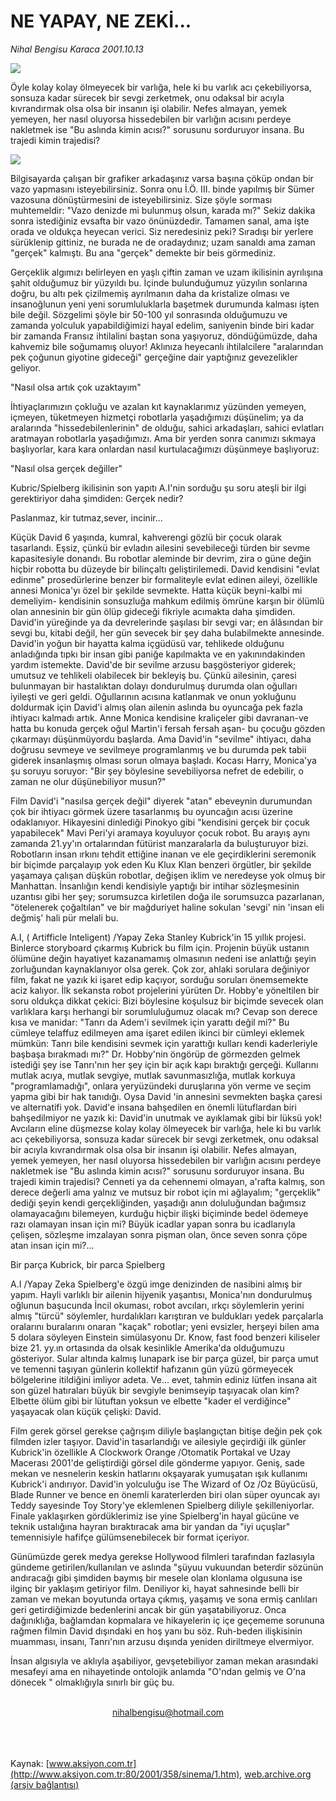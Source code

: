 # NE YAPAY, NE ZEKİ...

*Nihal Bengisu Karaca 2001.10.13*

<div>
 <img border="0" src="/web/20020113102938im_/http://www.aksiyon.com.tr/yazar/sinek.jpg"/>
 <p class="spot">
  Öyle kolay kolay ölmeyecek bir varlığa, hele ki bu varlık acı çekebiliyorsa, sonsuza kadar sürecek bir sevgi zerketmek, onu odaksal bir acıyla kıvrandırmak olsa olsa bir insanın işi olabilir. Nefes almayan, yemek yemeyen, her nasıl oluyorsa hissedebilen bir varlığın acısını perdeye nakletmek ise "Bu aslında kimin acısı?" sorusunu sorduruyor insana. Bu trajedi kimin trajedisi?
 </p>
 <p class="metin">
 </p>
 <img border="0" src="/web/20020113102938im_/http://www.aksiyon.com.tr/2001/358/resimler/ne.jpg"/>
 <p class="metin">
  Bilgisayarda çalışan bir grafiker arkadaşınız varsa başına çöküp ondan bir vazo yapmasını isteyebilirsiniz. Sonra onu İ.Ö. III. binde yapılmış bir Sümer vazosuna dönüştürmesini de isteyebilirsiniz. Size şöyle sorması muhtemeldir: "Vazo denizde mi bulunmuş olsun, karada mı?" Sekiz dakika sonra istediğiniz evsafta bir vazo önünüzdedir. Tamamen sanal, ama işte orada ve oldukça heyecan verici. Siz neredesiniz peki? Sıradışı bir yerlere sürüklenip gittiniz, ne burada ne de oradaydınız; uzam sanaldı ama zaman "gerçek" kalmıştı. Bu ana "gerçek" demekte bir beis görmediniz.
 </p>
 <p class="metin">
  Gerçeklik algımızı belirleyen en yaşlı çiftin zaman ve uzam ikilisinin ayrılışına şahit olduğumuz bir yüzyıldı bu. İçinde bulunduğumuz yüzyılın sonlarına doğru, bu altı pek çizilmemiş ayrılmanın daha da kristalize olması ve insanoğlunun yeni yeni sorumluluklarla başetmek durumunda kalması işten bile değil. Sözgelimi şöyle bir 50-100 yıl sonrasında olduğumuzu ve zamanda yolculuk yapabildiğimizi hayal edelim, saniyenin binde biri kadar bir zamanda Fransız ihtilalini baştan sona yaşıyoruz, döndüğümüzde, daha kahvemiz bile soğumamış oluyor! Aklınıza heyecanlı ihtilalcilere "aralarından pek çoğunun giyotine gideceği" gerçeğine dair yaptığınız gevezelikler geliyor.
 </p>
 <p class="metin">
  "Nasıl olsa artık çok uzaktayım"
 </p>
 <p class="metin">
  İhtiyaçlarımızın çokluğu ve azalan kıt kaynaklarımız yüzünden yemeyen, içmeyen, tüketmeyen hizmetçi robotlarla yaşadığımızı düşünelim; ya da aralarında "hissedebilenlerinin" de olduğu, sahici arkadaşları, sahici evlatları aratmayan robotlarla yaşadığımızı. Ama bir yerden sonra canımızı sıkmaya başlıyorlar, kara kara onlardan nasıl kurtulacağımızı düşünmeye başlıyoruz:
 </p>
 <p class="metin">
  "Nasıl olsa gerçek değiller"
 </p>
 <p class="metin">
  Kubric/Spielberg ikilisinin son yapıtı A.I'nin sorduğu şu soru ateşli bir ilgi gerektiriyor daha şimdiden: Gerçek nedir?
 </p>
 <p class="metin">
  Paslanmaz, kir tutmaz,sever, incinir...
 </p>
 <p class="metin">
  Küçük David 6 yaşında, kumral, kahverengi gözlü bir çocuk olarak tasarlandı. Eşsiz, çünkü bir evladın ailesini sevebileceği türden bir sevme kapasitesiyle donandı. Bu robotlar aleminde bir devrim, zira o güne değin hiçbir robotta bu düzeyde bir bilinçaltı geliştirilemedi. David kendisini "evlat edinme" prosedürlerine benzer bir formaliteyle evlat edinen aileyi, özellikle annesi Monica'yı özel bir şekilde sevmekte. Hatta küçük beyni-kalbi mi demeliyim-  kendisinin sonsuzluğa mahkum edilmiş ömrüne karşın bir ölümlü olan annesinin bir gün ölüp gideceği fikriyle acımakta daha şimdiden. David'in yüreğinde ya da devrelerinde şaşılası bir sevgi var; en âlâsından bir sevgi bu, kitabi değil, her gün sevecek bir şey daha bulabilmekte annesinde. David'in yoğun bir hayatta kalma içgüdüsü var, tehlikede olduğunu anladığında tıpkı bir insan gibi paniğe kapılmakta ve en yakınındakinden yardım istemekte. David'de bir sevilme arzusu başgösteriyor giderek; umutsuz ve tehlikeli olabilecek bir bekleyiş bu. Çünkü ailesinin, çaresi bulunmayan bir hastalıktan dolayı dondurulmuş durumda olan oğulları iyileşti ve geri geldi. Oğullarının acısına katlanmak ve onun yokluğunu doldurmak için David'i almış olan ailenin aslında bu oyuncağa pek fazla ihtiyacı kalmadı artık. Anne Monica kendisine kraliçeler gibi davranan-ve hatta bu konuda gerçek oğul Martin'i fersah fersah aşan- bu çocuğu gözden çıkarmayı düşünmüyordu başlarda. Ama David'in "sevilme" ihtiyacı, daha doğrusu sevmeye ve sevilmeye programlanmış ve bu durumda pek tabii giderek insanlaşmış olması sorun olmaya başladı. Kocası Harry, Monica'ya şu soruyu soruyor: "Bir şey böylesine sevebiliyorsa nefret de edebilir, o zaman ne olur düşünebiliyor musun?"
 </p>
 <p class="metin">
  Film David'i "nasılsa gerçek değil" diyerek "atan" ebeveynin durumundan çok bir ihtiyacı görmek üzere tasarlanmış bu oyuncağın acısı üzerine odaklanıyor. Hikayesini dinlediği Pinokyo gibi "kendisini gerçek bir çocuk yapabilecek" Mavi Peri'yi aramaya koyuluyor çocuk robot. Bu arayış aynı zamanda 21.yy'ın ortalarından fütürist manzaralarla da buluşturuyor bizi. Robotların insan ırkını tehdit ettiğine inanan ve ele geçirdiklerini seremonik bir biçimde parçalayıp yok eden Ku Klux Klan benzeri örgütler, bir şekilde yaşamaya çalışan düşkün robotlar, değişen iklim ve neredeyse yok olmuş bir Manhattan. İnsanlığın kendi kendisiyle yaptığı bir intihar sözleşmesinin uzantısı gibi her şey; sorumsuzca kirletilen doğa ile sorumsuzca pazarlanan, "ötelenerek çoğaltılan" ve bir mağduriyet haline sokulan 'sevgi' nin 'insan eli değmiş' hali pür melali bu.
 </p>
 <p class="metin">
  A.I, ( Artifficle Inteligent)  /Yapay Zeka Stanley Kubrick'in 15 yıllık projesi. Binlerce storyboard çıkarmış Kubrick bu film için. Projenin büyük ustanın ölümüne değin hayatiyet kazanamamış olmasının  nedeni ise anlattığı şeyin zorluğundan kaynaklanıyor olsa gerek. Çok zor, ahlaki sorulara değiniyor film, fakat ne yazık ki işaret edip kaçıyor, sorduğu soruları önemsemekte aciz kalıyor.  İlk sekansta robot projelerini yürüten Dr. Hobby'e yöneltilen bir soru oldukça dikkat çekici: Bizi böylesine koşulsuz bir biçimde sevecek olan varlıklara karşı herhangi bir sorumluluğumuz olacak mı? Cevap son derece kısa ve manidar: "Tanrı da Adem'i sevilmek için yarattı değil mi?" Bu cümleye telaffuz edilmeyen ama işaret edilen ikinci bir cümleyi eklemek mümkün: Tanrı bile kendisini sevmek için yarattığı kulları kendi kaderleriyle başbaşa bırakmadı mı?" Dr. Hobby'nin öngörüp de görmezden gelmek istediği şey ise Tanrı'nın her şey için bir açık kapı bıraktığı gerçeği. Kullarını mutlak acıya, mutlak sevgiye, mutlak savunmasızlığa, mutlak korkuya "programlamadığı", onlara yeryüzündeki duruşlarına yön verme ve seçim yapma gibi bir hak tanıdığı. Oysa David 'in annesini sevmekten başka çaresi ve alternatifi yok. David'e insana bahşedilen en önemli lütuflardan biri bahşedilmiyor ne yazık ki: David'in unutmak ve ayıklamak gibi bir lüksü yok! Avcıların eline düşmezse kolay kolay ölmeyecek bir varlığa, hele ki bu varlık acı çekebiliyorsa, sonsuza kadar sürecek bir sevgi zerketmek, onu odaksal bir acıyla kıvrandırmak olsa olsa bir insanın işi olabilir. Nefes almayan, yemek yemeyen, her nasıl oluyorsa hissedebilen bir varlığın acısını perdeye nakletmek ise "Bu aslında kimin acısı?" sorusunu sorduruyor insana. Bu trajedi kimin trajedisi? Cenneti ya da cehennemi olmayan, a'rafta kalmış, son derece değerli ama yalnız ve mutsuz bir robot için mi ağlayalım; "gerçeklik" dediği şeyin kendi gerçekliğinden, yaşadığı anın doluluğundan bağımsız olamayacağını bilemeyen, kurduğu hiçbir ilişki biçiminde bedel ödemeye razı olamayan insan için mi? Büyük icadlar yapan sonra bu icadlarıyla çelişen, sözleşme imzalayan sonra pişman olan, önce seven sonra çöpe atan insan için mi?...
 </p>
 <p class="metin">
  Bir parça Kubrick, bir parca Spielberg
 </p>
 <p class="metin">
  A.I /Yapay Zeka Spielberg'e özgü imge denizinden de nasibini almış bir yapım. Hayli varlıklı bir ailenin hijyenik yaşantısı, Monica'nın dondurulmuş oğlunun başucunda İncil okuması, robot avcıları, ırkçı söylemlerin yerini almış "türcü" söylemler, hurdalıkları karıştıran ve buldukları yedek parçalarla oralarını buralarını onaran "kaçak" robotlar; yeni evsizler, herşeyi bilen ama 5 dolara söyleyen Einstein simülasyonu Dr. Know, fast food benzeri kiliseler bize 21. yy.ın ortasında da olsak kesinlikle Amerika'da olduğumuzu gösteriyor. Sular altında kalmış lunapark ise bir parça güzel, bir parça umut ve temenni taşıyan günlerin kollektif hafızanın gün yüzü görmeyecek bölgelerine itildiğini imliyor adeta. Ve... evet, tahmin ediniz lütfen insana ait son güzel hatıraları büyük bir sevgiyle benimseyip taşıyacak olan kim? Elbette ölüm gibi bir lütuftan yoksun ve elbette "kader el verdiğince" yaşayacak olan küçük çelişki: David.
 </p>
 <p class="metin">
  Film gerek görsel gerekse çağrışım diliyle başlangıçtan bitişe değin pek çok filmden izler taşıyor. David'in tasarlandığı ve ailesiyle geçirdiği ilk günler Kubrick'in özellikle A Clockwork Orange /Otomatik Portakal ve Uzay Macerası 2001'de geliştirdiği görsel dile gönderme yapıyor. Geniş, sade mekan ve nesnelerin keskin hatlarını okşayarak yumuşatan ışık kullanımı Kubrick'i andırıyor. David'in yolculuğu ise The Wizard of Oz /Oz Büyücüsü, Blade Runner ve bence en önemli karaterlerden biri olan süper oyuncak ayı Teddy sayesinde Toy Story'ye eklemlenen Spielberg diliyle şekilleniyorlar. Finale yaklaşırken gördüklerimiz  ise yine Spielberg'in hayal gücüne ve teknik ustalığına hayran bıraktıracak ama bir yandan da "iyi uçuşlar" temennisiyle hafifçe gülümsenebilecek bir format içeriyor.
 </p>
 <p class="metin">
  Günümüzde gerek medya gerekse Hollywood filmleri tarafından fazlasıyla gündeme getirilen/kullanılan ve aslında "şüyuu vukuundan beterdir sözünün andıracağı gibi şimdiden baymış bir mesele olan klonlama olgusuna ise ilginç bir yaklaşım getiriyor film. Deniliyor ki, hayat sahnesinde belli bir zaman ve mekan boyutunda ortaya çıkmış, yaşamış ve sona ermiş canlıları geri getirdiğimizde bedenlerini  ancak bir gün yaşatabiliyoruz. Onca dağınıklığa, bağlamdan kopmalara ve hikayelerin iç içe geçememe sorununa rağmen filmin David dışındaki en hoş yanı bu söz. Ruh-beden ilişkisinin muamması, insanı, Tanrı'nın arzusu dışında yeniden diriltmeye elvermiyor.
 </p>
 <p class="metin">
  İnsan algısıyla ve aklıyla aşabiliyor, gevşetebiliyor zaman mekan arasındaki mesafeyi ama en nihayetinde ontolojik anlamda "O'ndan gelmiş ve O'na dönecek " olmaklığıyla sınırlı bir güç bu.
 </p>
 <br/>
 <center>
  <a class="anaorta" href="http://web.archive.org/web/20020113102938/mailto:nihalbengisu@hotmail.com">
   nihalbengisu@hotmail.com
  </a>
 </center>
 <br/>
 <br/>
 <br/>
</div>

Kaynak: [www.aksiyon.com.tr](http://www.aksiyon.com.tr:80/2001/358/sinema/1.htm), [web.archive.org (arşiv bağlantısı)](http://web.archive.org/web/20020113102938/http://www.aksiyon.com.tr:80/2001/358/sinema/1.htm)
